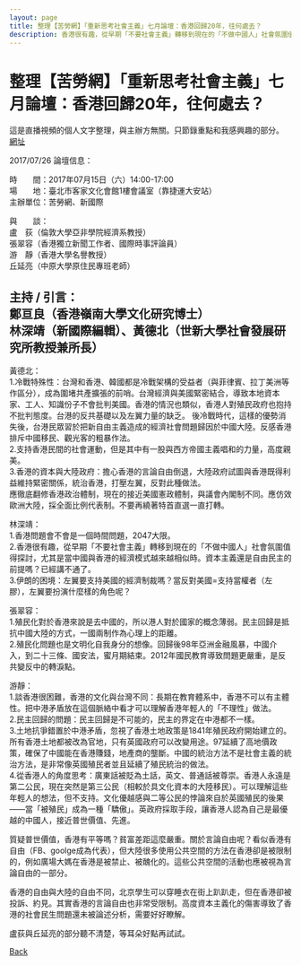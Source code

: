 ```yaml
---
layout: page
title: 整理【苦勞網】「重新思考社會主義」七月論壇：香港回歸20年，往何處去？
description: 香港很有趣，從早期「不要社會主義」轉移到現在的「不做中國人」社會氛圍值得探討，尤其是當中國與香港的經濟模式越來越相似時。資本主義還是自由民主的前提嗎？已經講不通了。
---
```


# 整理【苦勞網】「重新思考社會主義」七月論壇：香港回歸20年，往何處去？

這是直播視頻的個人文字整理，與主辦方無關。只節錄重點和我感興趣的部分。   
[網址](http://www.coolloud.org.tw/node/88747)

2017/07/26
論壇信息：

時　　間：2017年07月15日（六）14:00-17:00     
場　　地：臺北市客家文化會館1樓會議室（靠捷運大安站）    
主辦單位：苦勞網、新國際

與　　談：   
盧　荻（倫敦大學亞非學院經濟系教授）   
張翠容（香港獨立新聞工作者、國際時事評論員）   
游　靜（香港大學名譽教授）   
丘延亮（中原大學原住民專班老師）

主持 / 引言：     
鄭亘良（香港嶺南大學文化研究博士）     
林深靖（新國際編輯）、黃德北（世新大學社會發展研究所教授兼所長）
---

黃德北：  
1.冷戰特殊性：台灣和香港、韓國都是冷戰架構的受益者（與菲律賓、拉丁美洲等作區分），成為圍堵共產擴張的前哨。台灣經濟與美國緊密結合，導致本地資本家、工人、知識份子不會批判美國。香港的情況也類似，香港人對殖民政府也抱持不批判態度。台港的反共基礎以及左翼力量的缺乏。
後冷戰時代，這樣的優勢消失後，台港民眾習於把新自由主義造成的經濟社會問題歸因於中國大陸。反感香港排斥中國移民、觀光客的粗暴作法。   
2.支持香港民間的社會運動，但是其中有一股與西方帝國主義唱和的力量，高度親美。   
3.香港的資本與大陸政府：擔心香港的言論自由倒退，大陸政府試圖與香港既得利益維持緊密關係，統治香港，打壓左翼，反對此種做法。   
應徹底翻修香港政治體制，現在的接近美國憲政體制，與議會內閣制不同。應仿效歐洲大陸，採全面比例代表制。不要再繞著特首直選一直打轉。

林深靖：  
1.香港問題會不會是一個時間問題，2047大限。   
2.香港很有趣，從早期「不要社會主義」轉移到現在的「不做中國人」社會氛圍值得探討，尤其是當中國與香港的經濟模式越來越相似時。資本主義還是自由民主的前提嗎？已經講不通了。   
3.伊朗的困境：左翼要支持美國的經濟制裁嗎？當反對美國=支持當權者（左膠），左翼要扮演什麼樣的角色呢？

張翠容：  
1.殖民化對於香港來說是去中國的，所以港人對於國家的概念薄弱。民主回歸是抵抗中國大陸的方式，一國兩制作為心理上的距離。   
2.殖民化問題也是文明化自我身分的想像。回歸後98年亞洲金融風暴，中國介入，到二十三條、國安法，蜜月期結束。2012年國民教育導致問題更嚴重，是反共變反中的轉淚點。

游靜：    
1.談香港很困難，香港的文化與台灣不同：長期在教育體系中，香港不可以有主體性。把中港矛盾放在這個脈絡中看才可以理解香港年輕人的「不理性」做法。    
2.民主回歸的問題：民主回歸是不可能的，民主的界定在中港都不一樣。     
3.土地抗爭錯置於中港矛盾，忽視了香港土地政策是1841年殖民政府開始建立的。所有香港土地都被改為官地，只有英國政府可以改變用途。97延續了高地價政策，確保了中國能在香港賺錢，地產商的壟斷。中國的統治方法不是社會主義的統治方法，是非常像英國殖民者並且延續了殖民統治的做法。    
4.從香港人的角度思考：廣東話被貶為土話，英文、普通話被尊崇。香港人永遠是第二公民，現在突然是第三公民（相較於具文化資本的大陸移民）。可以理解這些年輕人的想法，但不支持。文化優越感與二等公民的悖論來自於英國殖民的後果——當「被殖民」成為一種「驕傲」。英政府採取手段，讓香港人認為自己是最優越的中國人，接近普世價值、先進。

質疑普世價值，香港有平等嗎？貧富差距這麼嚴重。關於言論自由呢？看似香港有自由（FB、goolge成為代表），但大陸很多使用公共空間的方法在香港卻是被限制的，例如廣場大媽在香港是被禁止、被醜化的。這些公共空間的活動也應被視為言論自由的一部分。

香港的自由與大陸的自由不同，北京學生可以穿睡衣在街上趴趴走，但在香港卻被投訴、約見。其實香港的言論自由也非常受限制。高度資本主義化的傷害導致了香港的社會民生問題還未被論述分析，需要好好瞭解。

盧荻與丘延亮的部分聽不清楚，等耳朵好點再試試。

[Back](https://b614103080.github.io/)
